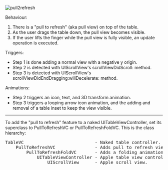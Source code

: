 ![pull2refresh](https://raw.github.com/j4n0/table-pull2refresh/master/pages/pull2refresh.gif)

Behaviour:
  1. There is a "pull to refresh" (aka pull view) on top of the table.
  2. As the user drags the table down, the pull view becomes visible.
  3. If the user lifts the finger while the pull view is fully visible, an update operation is executed.

Triggers:
  - Step 1 is done adding a normal view with a negative y origin.
  - Step 2 is detected with UIScrollView's scrollViewDidScroll: method.
  - Step 3 is detected with UIScrollView's scrollViewDidEndDragging:willDecelerate: method.

Animations:
  - Step 2 triggers an icon, text, and 3D transform animation.
  - Step 3 triggers a looping arrow icon animation, and the adding and removal of a table inset to keep the view visible.

---

To add the "pull to refresh" feature to a naked UITableViewController, 
set its superclass to PullToRefreshVC or PullToRefreshFoldVC. This is the class hierarchy:
<pre>
TableVC                           - Naked table controller.
    PullToRefreshVC               - Adds pull to refresh view.
        PullToRefreshFoldVC       - Adds a folding animation for the pull to refresh view.
            UITableViewController - Apple table view controller.
                UIScrollView      - Apple scroll view.
</pre>
